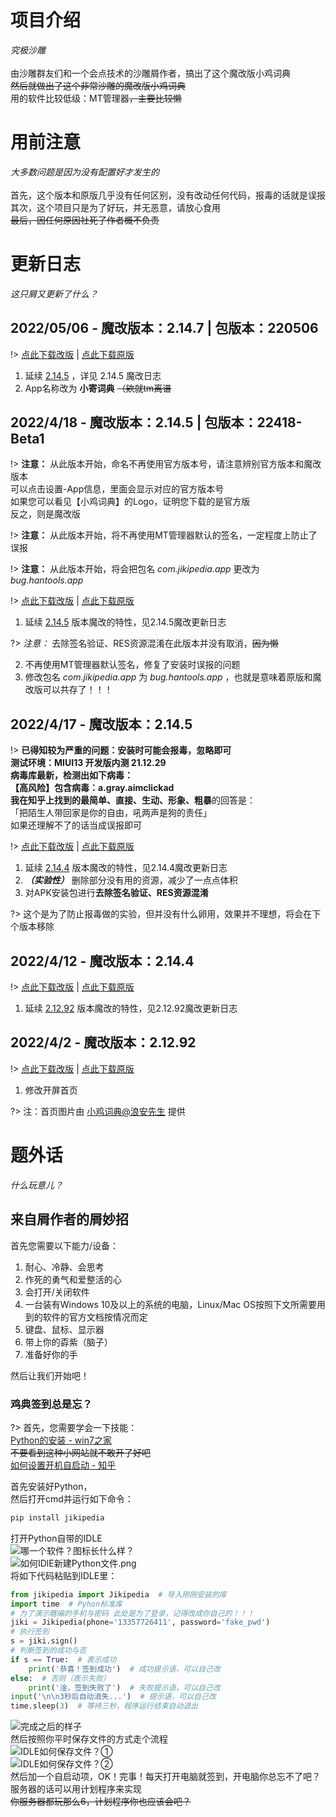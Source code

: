 # 项目介绍
_究极沙雕_<br><br>
由沙雕群友们和一个会点技术的沙雕屑作者，搞出了这个魔改版小鸡词典<br>
~~然后就做出了这个非常沙雕的魔改版小鸡词典~~<br>
用的软件比较低级：MT管理器~~，主要比较懒~~
# 用前注意
_大多数问题是因为没有配置好才发生的_<br><br>
首先，这个版本和原版几乎没有任何区别，没有改动任何代码，报毒的话就是误报<br>
其次，这个项目只是为了好玩，并无恶意，请放心食用<br>
~~最后，因任何原因社死了作者概不负责~~
# 更新日志
_这只屑又更新了什么？_
## 2022/05/06 - 魔改版本：2.14.7 | 包版本：220506
!> [点此下载改版](https://jikipedia-mg-1301949915.cos.ap-nanjing.myqcloud.com/%E5%B0%8F%E5%AF%84%E8%AF%8D%E5%85%B8%E9%AD%94%E6%94%B9%E7%89%88220506.apk)  |  [点此下载原版](https://jikipedia-yb-1301949915.cos.ap-nanjing.myqcloud.com/%E5%B0%8F%E9%B8%A1%E8%AF%8D%E5%85%B8-2.14.7-%E5%8E%9F%E7%89%88%E5%A4%87%E4%BB%BD.apk)

1. 延续 [2.14.5](/?id=_2022418-魔改版本：2145-包版本：22418-beta1) ，详见 2.14.5 魔改日志
2. App名称改为 **小寄词典** ~~（欸就tm离谱~~

## 2022/4/18 - 魔改版本：2.14.5 | 包版本：22418-Beta1
!> **注意：** 从此版本开始，命名不再使用官方版本号，请注意辨别官方版本和魔改版本<br>
可以点击设置-App信息，里面会显示对应的官方版本号<br>
如果您可以看见【小鸡词典】的Logo，证明您下载的是官方版<br>
反之，则是魔改版

!> **注意：** 从此版本开始，将不再使用MT管理器默认的签名，一定程度上防止了误报

!> **注意：** 从此版本开始，将会把包名 _com.jikipedia.app_ 更改为 _bug.hantools.app_

!> [点此下载改版](https://jikipedia-mg-1301949915.cos.ap-nanjing.myqcloud.com/%E5%B0%8F%E9%B8%A1%E8%AF%8D%E5%85%B8%E9%AD%94%E6%94%B9%E7%89%8822418-Beta1.apk)  |  [点此下载原版](https://jikipedia-yb-1301949915.cos.ap-nanjing.myqcloud.com/%E5%B0%8F%E9%B8%A1%E8%AF%8D%E5%85%B82.14.5-%E5%8E%9F%E7%89%88%E5%A4%87%E4%BB%BD.apk)

1. 延续 [2.14.5](/?id=_2022417-魔改版本：2145) 版本魔改的特性，见2.14.5魔改更新日志

?> _注意：_ 去除签名验证、RES资源混淆在此版本并没有取消，~~因为懒~~

2. 不再使用MT管理器默认签名，修复了安装时误报的问题
3. 修改包名 _com.jikipedia.app_ 为 _bug.hantools.app_ ，也就是意味着原版和魔改版可以共存了！！！

## 2022/4/17 - 魔改版本：2.14.5
!> **已得知较为严重的问题：**安装时可能会报毒，忽略即可<br>
测试环境：MIUI13 开发版内测 21.12.29<br>
病毒库最新，检测出如下病毒：<br>
【高风险】包含病毒：a.gray.aimclickad<br>
我在知乎上找到的**最简单、直接、生动、形象、粗暴**的回答是：<br>
「把陌生人带回家是你的自由，吼两声是狗的责任」<br>
如果还理解不了的话当成误报即可

!> [点此下载改版](https://jikipedia-mg-1301949915.cos.ap-nanjing.myqcloud.com/%E5%B0%8F%E9%B8%A1%E8%AF%8D%E5%85%B82.14.5%2B%E9%AD%94%E6%94%B9%E7%89%88.apk)  |  [点此下载原版](https://jikipedia-yb-1301949915.cos.ap-nanjing.myqcloud.com/%E5%B0%8F%E9%B8%A1%E8%AF%8D%E5%85%B82.14.5-%E5%8E%9F%E7%89%88%E5%A4%87%E4%BB%BD.apk)
1. 延续 [2.14.4](/?id=_2022412-魔改版本：2144) 版本魔改的特性，见2.14.4魔改更新日志
2. **_（实验性）_** 删除部分没有用的资源，减少了一点点体积
3. 对APK安装包进行**去除签名验证、RES资源混淆**

?> 这个是为了防止报毒做的实验，但并没有什么卵用，效果并不理想，将会在下个版本移除 

## 2022/4/12 - 魔改版本：2.14.4 
!> [点此下载改版](https://jikipedia-mg-1301949915.cos.ap-nanjing.myqcloud.com/%E5%B0%8F%E9%B8%A1%E8%AF%8D%E5%85%B8-2.14.4%2B%E9%AD%94%E6%94%B9%E7%89%88.apk)  |  [点此下载原版](https://jikipedia-yb-1301949915.cos.ap-nanjing.myqcloud.com/%E5%B0%8F%E9%B8%A1%E8%AF%8D%E5%85%B8-2.14.4-%E5%8E%9F%E7%89%88%E5%A4%87%E4%BB%BD.apk)
1. 延续 [2.12.92](/?id=_202242-魔改版本：21292) 版本魔改的特性，见2.12.92魔改更新日志

## 2022/4/2 - 魔改版本：2.12.92
!> [点此下载改版](https://jikipedia-mg-1301949915.cos.ap-nanjing.myqcloud.com/%E5%B0%8F%E9%B8%A1%E8%AF%8D%E5%85%B8-2.12.92%2B%E9%AD%94%E6%94%B9%E7%89%88.apk)  |  [点此下载原版](https://jikipedia-yb-1301949915.cos.ap-nanjing.myqcloud.com/%E5%B0%8F%E9%B8%A1%E8%AF%8D%E5%85%B8-2.12.92-%E5%8E%9F%E7%89%88%E5%A4%87%E4%BB%BD.apk)
1. 修改开屏首页<br>

?> 注：首页图片由 [小鸡词典@浪安先生](https://jikipedia.com/definitions/user/115112142) 提供

# 题外话
_什么玩意儿？_
## 来自屑作者的屑妙招
首先您需要以下能力/设备：<br>
1. 耐心、冷静、会思考
2. 作死的勇气和爱整活的心
3. 会打开/关闭软件
4. 一台装有Windows 10及以上的系统的电脑，Linux/Mac OS按照下文所需要用到的软件的官方文档按情况而定
5. 键盘、鼠标、显示器
6. 带上你的孬紫（脑子）
7. 准备好你的手

然后让我们开始吧！
### 鸡典签到总是忘？
?> 首先，您需要学会一下技能：<br>
[Python的安装 - win7之家](http://www.win7zhijia.cn/win10jc/win10_44712.html) <br>
~~不要看到这种小网站就不敢开了好吧~~<br>
[如何设置开机自启动 - 知乎](https://zhuanlan.zhihu.com/p/445958233) <br>

首先安装好Python，<br>
然后打开cmd并运行如下命令：
```cmd
pip install jikipedia
```
打开Python自带的IDLE<br>
![哪一个软件？图标长什么样？](https://cdn.jsdelivr.net/gh/HanTools233/hantools233.github.io@main/img.png) <br>
![如何IDlE新建Python文件.png](https://cdn.jsdelivr.net/gh/HanTools233/hantools233.github.io@main/img_1.png) <br>
将如下代码粘贴到IDLE里：
```Python
from jikipedia import Jikipedia  # 导入刚刚安装的库
import time  # Pyhon标准库
# 为了演示瞎编的手机与密码 此处是为了登录，记得改成你自己的！！！
jiki = Jikipedia(phone='13357726411', password='fake_pwd')
# 执行签到
s = jiki.sign()
# 判断签到的成功与否
if s == True:  # 表示成功
    print('恭喜！签到成功')  # 成功提示语，可以自己改
else:  # 否则（表示失败）
    print('淦，签到失败了')  # 失败提示语，可以自己改
input('\n\n3秒后自动消失...')  # 提示语，可以自己改
time.sleep(3)  # 等待三秒，程序运行结束自动退出
```
![完成之后的样子](https://cdn.jsdelivr.net/gh/HanTools233/hantools233.github.io@main/img_2.png) <br>
然后按照你平时保存文件的方式走个流程<br>
![IDLE如何保存文件？①](https://cdn.jsdelivr.net/gh/HanTools233/hantools233.github.io@main/img_3.png) <br>
![IDLE如何保存文件？②](https://cdn.jsdelivr.net/gh/HanTools233/hantools233.github.io@main/img_4.png) <br>
然后加一个自启动项，OK！完事！每天打开电脑就签到，开电脑你总忘不了吧？<br>
服务器的话可以用计划程序来实现<br>
~~你服务器都玩那么6，计划程序你也应该会吧？~~
